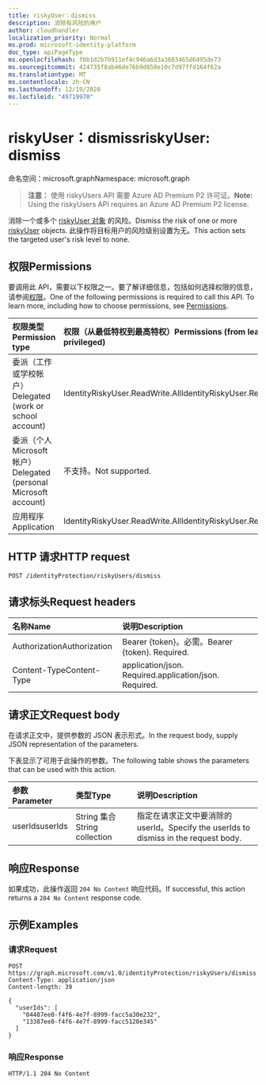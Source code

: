 ```yaml
---
title: riskyUser：dismiss
description: 消除有风险的用户
author: cloudhandler
localization_priority: Normal
ms.prod: microsoft-identity-platform
doc_type: apiPageType
ms.openlocfilehash: f0b1d2b7b911ef4c946a6d3a3603465d6495de73
ms.sourcegitcommit: 424735f8ab46de76b9d850e10c7d97ffd164f62a
ms.translationtype: MT
ms.contentlocale: zh-CN
ms.lasthandoff: 12/19/2020
ms.locfileid: "49719970"
---
```

# <a name="riskyuser-dismiss"></a><span data-ttu-id="1b669-103">riskyUser：dismiss</span><span class="sxs-lookup"><span data-stu-id="1b669-103">riskyUser: dismiss</span></span>
<span data-ttu-id="1b669-104">命名空间：microsoft.graph</span><span class="sxs-lookup"><span data-stu-id="1b669-104">Namespace: microsoft.graph</span></span>

><span data-ttu-id="1b669-105">**注意：** 使用 riskyUsers API 需要 Azure AD Premium P2 许可证。</span><span class="sxs-lookup"><span data-stu-id="1b669-105">**Note:** Using the riskyUsers API requires an Azure AD Premium P2 license.</span></span>

<span data-ttu-id="1b669-106">消除一个或多个 [riskyUser 对象](../resources/riskyuser.md) 的风险。</span><span class="sxs-lookup"><span data-stu-id="1b669-106">Dismiss the risk of one or more [riskyUser](../resources/riskyuser.md) objects.</span></span> <span data-ttu-id="1b669-107">此操作将目标用户的风险级别设置为无。</span><span class="sxs-lookup"><span data-stu-id="1b669-107">This action sets the targeted user's risk level to none.</span></span>

## <a name="permissions"></a><span data-ttu-id="1b669-108">权限</span><span class="sxs-lookup"><span data-stu-id="1b669-108">Permissions</span></span>
<span data-ttu-id="1b669-p102">要调用此 API，需要以下权限之一。要了解详细信息，包括如何选择权限的信息，请参阅[权限](/graph/permissions_reference)。</span><span class="sxs-lookup"><span data-stu-id="1b669-p102">One of the following permissions is required to call this API. To learn more, including how to choose permissions, see [Permissions](/graph/permissions_reference).</span></span>

|<span data-ttu-id="1b669-111">权限类型</span><span class="sxs-lookup"><span data-stu-id="1b669-111">Permission type</span></span>      | <span data-ttu-id="1b669-112">权限（从最低特权到最高特权）</span><span class="sxs-lookup"><span data-stu-id="1b669-112">Permissions (from least to most privileged)</span></span>              |
|:--------------------|:---------------------------------------------------------|
|<span data-ttu-id="1b669-113">委派（工作或学校帐户）</span><span class="sxs-lookup"><span data-stu-id="1b669-113">Delegated (work or school account)</span></span> | <span data-ttu-id="1b669-114">IdentityRiskyUser.ReadWrite.All</span><span class="sxs-lookup"><span data-stu-id="1b669-114">IdentityRiskyUser.ReadWrite.All</span></span>    |
|<span data-ttu-id="1b669-115">委派（个人 Microsoft 帐户）</span><span class="sxs-lookup"><span data-stu-id="1b669-115">Delegated (personal Microsoft account)</span></span> | <span data-ttu-id="1b669-116">不支持。</span><span class="sxs-lookup"><span data-stu-id="1b669-116">Not supported.</span></span>    |
|<span data-ttu-id="1b669-117">应用程序</span><span class="sxs-lookup"><span data-stu-id="1b669-117">Application</span></span> | <span data-ttu-id="1b669-118">IdentityRiskyUser.ReadWrite.All</span><span class="sxs-lookup"><span data-stu-id="1b669-118">IdentityRiskyUser.ReadWrite.All</span></span> |

## <a name="http-request"></a><span data-ttu-id="1b669-119">HTTP 请求</span><span class="sxs-lookup"><span data-stu-id="1b669-119">HTTP request</span></span>

<!-- {
  "blockType": "ignored"
}
-->
``` http
POST /identityProtection/riskyUsers/dismiss
```

## <a name="request-headers"></a><span data-ttu-id="1b669-120">请求标头</span><span class="sxs-lookup"><span data-stu-id="1b669-120">Request headers</span></span>
|<span data-ttu-id="1b669-121">名称</span><span class="sxs-lookup"><span data-stu-id="1b669-121">Name</span></span>|<span data-ttu-id="1b669-122">说明</span><span class="sxs-lookup"><span data-stu-id="1b669-122">Description</span></span>|
|:---|:---|
|<span data-ttu-id="1b669-123">Authorization</span><span class="sxs-lookup"><span data-stu-id="1b669-123">Authorization</span></span>|<span data-ttu-id="1b669-p103">Bearer {token}。必需。</span><span class="sxs-lookup"><span data-stu-id="1b669-p103">Bearer {token}. Required.</span></span>|
|<span data-ttu-id="1b669-126">Content-Type</span><span class="sxs-lookup"><span data-stu-id="1b669-126">Content-Type</span></span>|<span data-ttu-id="1b669-p104">application/json. Required.</span><span class="sxs-lookup"><span data-stu-id="1b669-p104">application/json. Required.</span></span>|

## <a name="request-body"></a><span data-ttu-id="1b669-129">请求正文</span><span class="sxs-lookup"><span data-stu-id="1b669-129">Request body</span></span>
<span data-ttu-id="1b669-130">在请求正文中，提供参数的 JSON 表示形式。</span><span class="sxs-lookup"><span data-stu-id="1b669-130">In the request body, supply JSON representation of the parameters.</span></span>

<span data-ttu-id="1b669-131">下表显示了可用于此操作的参数。</span><span class="sxs-lookup"><span data-stu-id="1b669-131">The following table shows the parameters that can be used with this action.</span></span>

|<span data-ttu-id="1b669-132">参数</span><span class="sxs-lookup"><span data-stu-id="1b669-132">Parameter</span></span>|<span data-ttu-id="1b669-133">类型</span><span class="sxs-lookup"><span data-stu-id="1b669-133">Type</span></span>|<span data-ttu-id="1b669-134">说明</span><span class="sxs-lookup"><span data-stu-id="1b669-134">Description</span></span>|
|:---|:---|:---|
|<span data-ttu-id="1b669-135">userIds</span><span class="sxs-lookup"><span data-stu-id="1b669-135">userIds</span></span>|<span data-ttu-id="1b669-136">String 集合</span><span class="sxs-lookup"><span data-stu-id="1b669-136">String collection</span></span>|<span data-ttu-id="1b669-137">指定在请求正文中要消除的 userId。</span><span class="sxs-lookup"><span data-stu-id="1b669-137">Specify the userIds to dismiss in the request body.</span></span>|



## <a name="response"></a><span data-ttu-id="1b669-138">响应</span><span class="sxs-lookup"><span data-stu-id="1b669-138">Response</span></span>

<span data-ttu-id="1b669-139">如果成功，此操作返回 `204 No Content` 响应代码。</span><span class="sxs-lookup"><span data-stu-id="1b669-139">If successful, this action returns a `204 No Content` response code.</span></span>

## <a name="examples"></a><span data-ttu-id="1b669-140">示例</span><span class="sxs-lookup"><span data-stu-id="1b669-140">Examples</span></span>

### <a name="request"></a><span data-ttu-id="1b669-141">请求</span><span class="sxs-lookup"><span data-stu-id="1b669-141">Request</span></span>
<!-- {
  "blockType": "request",
  "name": "riskyuser_dismiss"
}
-->
``` http
POST https://graph.microsoft.com/v1.0/identityProtection/riskyUsers/dismiss
Content-Type: application/json
Content-length: 39

{
  "userIds": [
    "04487ee0-f4f6-4e7f-8999-facc5a30e232",
    "13387ee0-f4f6-4e7f-8999-facc5120e345"
  ]
}
```


### <a name="response"></a><span data-ttu-id="1b669-142">响应</span><span class="sxs-lookup"><span data-stu-id="1b669-142">Response</span></span>

<!-- {
  "blockType": "response",
  "truncated": true
}
-->
``` http
HTTP/1.1 204 No Content
```


